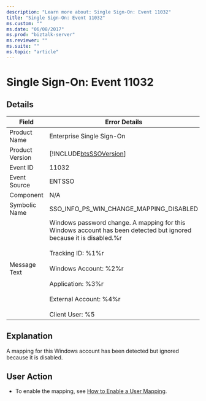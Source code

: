 ```yaml
---
description: "Learn more about: Single Sign-On: Event 11032"
title: "Single Sign-On: Event 11032"
ms.custom: ""
ms.date: "06/08/2017"
ms.prod: "biztalk-server"
ms.reviewer: ""
ms.suite: ""
ms.topic: "article"
---
```

# Single Sign-On: Event 11032
## Details  
  
| Field | Error Details|
|-----------------|----------------------------------------------------------------------------------------------------------------------------------------------------------------------------------------------------------------------------------------------------------------------------------|
|  Product Name   |                                                                                                                            Enterprise Single Sign-On                                                                                                                             |
| Product Version |                                                                                                            [!INCLUDE[btsSSOVersion](../includes/btsssoversion-md.md)]                                                                                                            |
|    Event ID     |                                                                                                                                      11032                                                                                                                                       |
|  Event Source   |                                                                                                                                      ENTSSO                                                                                                                                      |
|    Component    |                                                                                                                                       N/A                                                                                                                                        |
|  Symbolic Name  |                                                                                                                     SSO_INFO_PS_WIN_CHANGE_MAPPING_DISABLED                                                                                                                      |
|  Message Text   | Windows password change. A mapping for this Windows account has been detected but ignored because it is disabled.%r<br /><br /> Tracking ID: %1%r<br /><br /> Windows Account: %2%r<br /><br /> Application: %3%r<br /><br /> External Account: %4%r<br /><br /> Client User: %5 |
  
## Explanation  
 A mapping for this Windows account has been detected but ignored because it is disabled.  
  
## User Action  
  
-   To enable the mapping, see [How to Enable a User Mapping](../core/how-to-enable-a-user-mapping.md).
